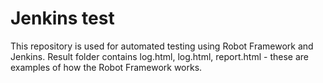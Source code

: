 # Jenkins test
This repository is used for automated testing using Robot Framework and Jenkins.
Result folder contains log.html, log.html, report.html - these are examples of how the Robot Framework works.


